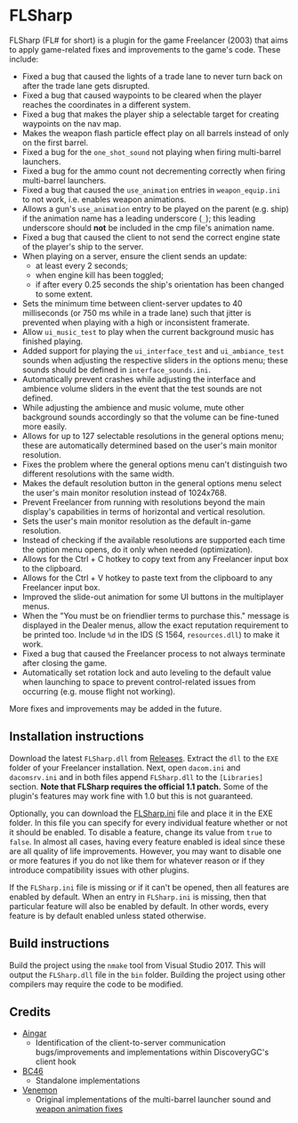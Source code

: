 # FLSharp
FLSharp (FL# for short) is a plugin for the game Freelancer (2003) that aims to apply game-related fixes and improvements to the game's code.
These include:
- Fixed a bug that caused the lights of a trade lane to never turn back on after the trade lane gets disrupted.
- Fixed a bug that caused waypoints to be cleared when the player reaches the coordinates in a different system.
- Fixed a bug that makes the player ship a selectable target for creating waypoints on the nav map.
- Makes the weapon flash particle effect play on all barrels instead of only on the first barrel.
- Fixed a bug for the `one_shot_sound` not playing when firing multi-barrel launchers.
- Fixed a bug for the ammo count not decrementing correctly when firing multi-barrel launchers.
- Fixed a bug that caused the `use_animation` entries in `weapon_equip.ini` to not work, i.e. enables weapon animations.
- Allows a gun's `use_animation` entry to be played on the parent (e.g. ship) if the animation name has a leading underscore (`_`); this leading underscore should **not** be included in the cmp file's animation name.
- Fixed a bug that caused the client to not send the correct engine state of the player's ship to the server.
- When playing on a server, ensure the client sends an update:
    - at least every 2 seconds;
    - when engine kill has been toggled;
    - if after every 0.25 seconds the ship's orientation has been changed to some extent.
- Sets the minimum time between client-server updates to 40 milliseconds (or 750 ms while in a trade lane) such that jitter is prevented when playing with a high or inconsistent framerate.
- Allow `ui_music_test` to play when the current background music has finished playing.
- Added support for playing the `ui_interface_test` and `ui_ambiance_test` sounds when adjusting the respective sliders in the options menu; these sounds should be defined in `interface_sounds.ini`.
- Automatically prevent crashes while adjusting the interface and ambience volume sliders in the event that the test sounds are not defined.
- While adjusting the ambience and music volume, mute other background sounds accordingly so that the volume can be fine-tuned more easily.
- Allows for up to 127 selectable resolutions in the general options menu; these are automatically determined based on the user's main monitor resolution.
- Fixes the problem where the general options menu can't distinguish two different resolutions with the same width.
- Makes the default resolution button in the general options menu select the user's main monitor resolution instead of 1024x768.
- Prevent Freelancer from running with resolutions beyond the main display's capabilities in terms of horizontal and vertical resolution.
- Sets the user's main monitor resolution as the default in-game resolution.
- Instead of checking if the available resolutions are supported each time the option menu opens, do it only when needed (optimization).
- Allows for the Ctrl + C hotkey to copy text from any Freelancer input box to the clipboard.
- Allows for the Ctrl + V hotkey to paste text from the clipboard to any Freelancer input box.
- Improved the slide-out animation for some UI buttons in the multiplayer menus.
- When the "You must be on friendlier terms to purchase this." message is displayed in the Dealer menus, allow the exact reputation requirement to be printed too. Include `%d` in the IDS (S 1564, `resources.dll`) to make it work.
- Fixed a bug that caused the Freelancer process to not always terminate after closing the game.
- Automatically set rotation lock and auto leveling to the default value when launching to space to prevent control-related issues from occurring (e.g. mouse flight not working).

More fixes and improvements may be added in the future.

## Installation instructions
Download the latest `FLSharp.dll` from [Releases](https://github.com/BC46/FLSharp/releases). Extract the `dll` to the `EXE` folder of your Freelancer installation. Next, open `dacom.ini` and  `dacomsrv.ini` and in both files append `FLSharp.dll` to the `[Libraries]` section. **Note that FLSharp requires the official 1.1 patch.** Some of the plugin's features may work fine with 1.0 but this is not guaranteed.

Optionally, you can download the [FLSharp.ini](https://github.com/BC46/FLSharp/blob/main/FLSharp.ini) file and place it in the EXE folder. In this file you can specify for every individual feature whether or not it should be enabled. To disable a feature, change its value from `true` to `false`. In almost all cases, having every feature enabled is ideal since these are all quality of life improvements. However, you may want to disable one or more features if you do not like them for whatever reason or if they introduce compatibility issues with other plugins.

If the `FLSharp.ini` file is missing or if it can't be opened, then all features are enabled by default. When an entry in `FLSharp.ini` is missing, then that particular feature will also be enabled by default. In other words, every feature is by default enabled unless stated otherwise.

## Build instructions
Build the project using the `nmake` tool from Visual Studio 2017.
This will output the `FLSharp.dll` file in the `bin` folder.
Building the project using other compilers may require the code to be modified.

## Credits
- [Aingar](https://github.com/Aingar)
  - Identification of the client-to-server communication bugs/improvements and implementations within DiscoveryGC's client hook
- [BC46](https://github.com/BC46)
  - Standalone implementations
- [Venemon](https://github.com/Venemon)
  - Original implementations of the multi-barrel launcher sound and [weapon animation fixes](https://www.moddb.com/mods/weapon-animations)
